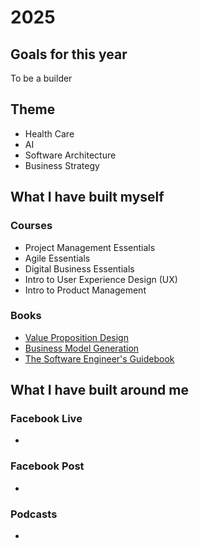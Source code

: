# 2025

## Goals for this year
To be a builder

## Theme
- Health Care
- AI
- Software Architecture
- Business Strategy

## What I have built myself

### Courses
- Project Management Essentials
- Agile Essentials
- Digital Business Essentials
- Intro to User Experience Design (UX)
- Intro to Product Management

### Books
- [Value Proposition Design](https://www.goodreads.com/book/show/22337524-value-proposition-design)
- [Business Model Generation](https://www.goodreads.com/book/show/7723797-business-model-generation)
- [The Software Engineer's Guidebook](https://www.goodreads.com/book/show/201545491-the-software-engineer-s-guidebook)

## What I have built around me

### Facebook Live
- 

### Facebook Post
- 

### Podcasts
- 
